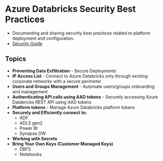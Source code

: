 Azure Databricks Security Best Practices
==============
- Documenting and sharing security best practices related to platform deployment and configuration.
- [Security Guide](https://bit.ly/adbsecurityguide)



Topics
------------

-  **Preventing Data Exfiltration** - Secure Deployments
-  **IP Access List** - Connect to Azure Databricks only through existing corporate networks with a secure perimeter
-  **Users and Groups Management** - Automate users/groups onboarding and management
-  **Authenticating API calls using AAD tokens** - Securely accessing Azure Databricks REST API using AAD tokens
-  **Platform tokens** - Manage Azure Databricks platform tokens
-  **Securely and Efficiently connect to:**
    - ADF
    - ADLS gen2
    - Power BI
    - Synapse DW
-  **Working with Secrets**
-  **Bring Your Own Keys (Customer Managed Keys)** 
    - DBFS
    - Notebooks
